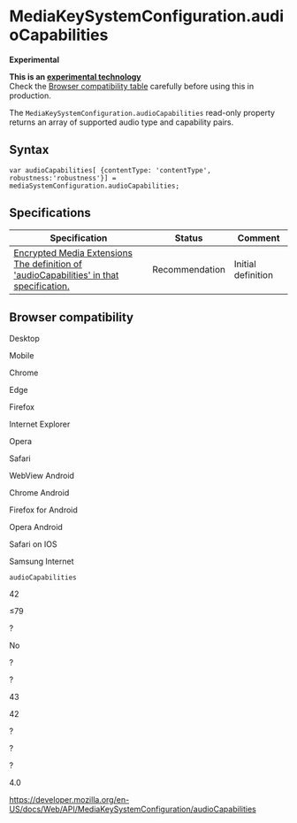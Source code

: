 # MediaKeySystemConfiguration.audioCapabilities

**Experimental**

**This is an [experimental technology](https://developer.mozilla.org/en-US/docs/MDN/Guidelines/Conventions_definitions#experimental)**  
Check the [Browser compatibility table](#browser_compatibility) carefully before using this in production.

The `MediaKeySystemConfiguration.audioCapabilities` read-only property returns an array of supported audio type and capability pairs.

## Syntax

    var audioCapabilities[ {contentType: 'contentType', robustness:'robustness'}] = mediaSystemConfiguration.audioCapabilities;

## Specifications

<table><thead><tr class="header"><th>Specification</th><th>Status</th><th>Comment</th></tr></thead><tbody><tr class="odd"><td><a href="https://w3c.github.io/encrypted-media/#dom-mediakeysystemconfiguration-audiocapabilities">Encrypted Media Extensions<br />
<span class="small">The definition of 'audioCapabilities' in that specification.</span></a></td><td><span class="spec-rec">Recommendation</span></td><td>Initial definition</td></tr></tbody></table>

## Browser compatibility

Desktop

Mobile

Chrome

Edge

Firefox

Internet Explorer

Opera

Safari

WebView Android

Chrome Android

Firefox for Android

Opera Android

Safari on IOS

Samsung Internet

`audioCapabilities`

42

≤79

?

No

?

?

43

42

?

?

?

4.0

<a href="https://developer.mozilla.org/en-US/docs/Web/API/MediaKeySystemConfiguration/audioCapabilities" class="_attribution-link">https://developer.mozilla.org/en-US/docs/Web/API/MediaKeySystemConfiguration/audioCapabilities</a>
